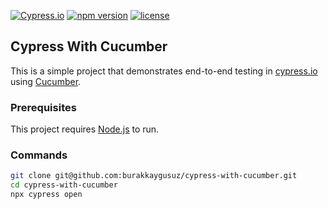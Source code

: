 [![Cypress.io](https://img.shields.io/badge/tested%20with-Cypress-04C38E.svg)](https://www.cypress.io/)
[![npm version](https://badge.fury.io/js/cypress.svg)](https://badge.fury.io/js/cypress)
[![license](https://img.shields.io/badge/license-MIT-green.svg)](https://github.com/cypress-io/cypress/blob/master/LICENSE)


## Cypress With Cucumber

This is a simple project that demonstrates end-to-end testing in [cypress.io](https://www.cypress.io/) using [Cucumber](https://www.npmjs.com/package/cypress-cucumber-preprocessor).

### Prerequisites

This project requires [Node.js](https://nodejs.org/) to run.

### Commands

```sh
git clone git@github.com:burakkaygusuz/cypress-with-cucumber.git
cd cypress-with-cucumber
npx cypress open
```

